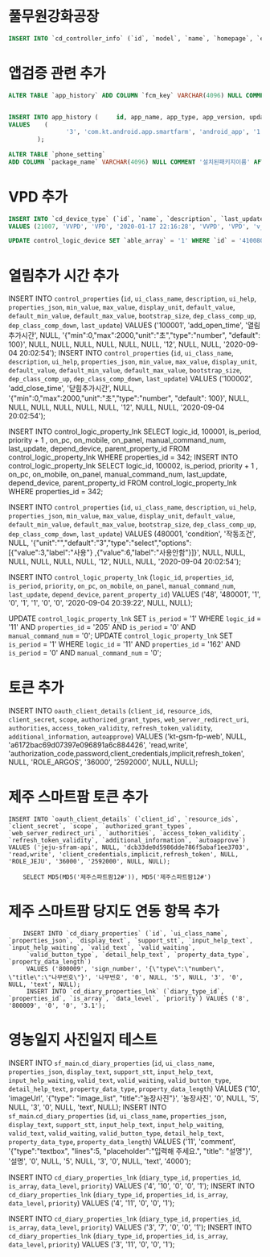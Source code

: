 # 풀무원강화공장
```sql
INSERT INTO `cd_controller_info` (`id`, `model`, `name`, `homepage`, `email`, `phone`, `last_update`, `name_i18n`) VALUES ('51', 'pulmu_bean', '콩나물제어기', NULL, NULL, NULL, '2020-01-17 22:16:24', '__common.controller_info.pulmu_bean');
```


# 앱검증 관련 추가
```sql
ALTER TABLE `app_history` ADD COLUMN `fcm_key` VARCHAR(4096) NULL COMMENT 'GoogleFCMName' AFTER `download_url`; 


INSERT INTO app_history (     id, app_name, app_type, app_version, update_date, download_url, fcm_key)
VALUES    (
                '3', 'com.kt.android.app.smartfarm', 'android_app', '1.1', NOW(), 'https://smartfarm.kt.co.kr/download/com_kt_smartfarm_v4.apk', 'AAAAJPlHnrY:APA91bE31bpYSqAI9diqFw3QAbbDvcPkfIo-Dv8BqPjxDM2pY905q4x4xNTAlrYOMWWBx-2HGBLcYh9oafdflGSlsb0HDrjjhYckewFuMv-cUjH7k-dj0EfiQKX9AlNep3g3LwiXvg70'
        );        
        
ALTER TABLE `phone_setting` 
ADD COLUMN `package_name` VARCHAR(4096) NULL COMMENT '설치된패키지이름' AFTER `privacy_policy_agree_date`; 

```

# VPD 추가
```sql
INSERT INTO `cd_device_type` (`id`, `name`, `description`, `last_update`, `device_type`, `device_type_name`, `device_type_group`, `kind`, `is_physical_device`, `manufacturer`, `model_name`, `model_spec`, `model_version`, `is_master`, `use_house_type`, `default_address1`, `default_address2`, `default_address3`, `dcac`, `min_value`, `max_value`, `description_i18n`, `device_type_name_i18n`, `unit`, `round_number`, `topic_group`, `reset_point`, `accum_m`, `accum_h`, `accum_d`, `value_mod`, `op_time`, `value_type`, `opmode_error`, `value_exchange`, `sensing_timeout`, `control_unit`) 
VALUES (21007, 'VVPD', 'VPD', '2020-01-17 22:16:28', 'VVPD', 'VPD', 'v_vapor_pressure_deficit', 'v_device', '1', 'KT', '1', '1', '1', '0', '19', '-', NULL, NULL, 'DC', '0', '10', '__common.device_type.name.sensor_leaf_temp', '__common.device_type.name.sensor_leaf_temp', 'kPa', '1', NULL, '0', '0', '0', '0', '', '0', '00000000000', '0', '0', '300', 'Ratio'); 
```
```sql
UPDATE control_logic_device SET `able_array` = '1' WHERE `id` = '410080'; 
```

# 열림추가 시간 추가
INSERT INTO `control_properties`
(`id`, `ui_class_name`, `description`, `ui_help`, `properties_json`, `min_value`, `max_value`, `display_unit`, `default_value`, `default_min_value`, `default_max_value`, `bootstrap_size`, `dep_class_comp_up`, `dep_class_comp_down`, `last_update`) 
VALUES ('100001', 'add_open_time', '열림추가시간', NULL, '{\"min\":0,\"max\":2000,\"unit\":\"초\",\"type\":\"number\", \"default\": 100}', NULL, NULL, NULL, NULL, NULL, NULL, '12', NULL, NULL, '2020-09-04 20:02:54'); 
INSERT INTO `control_properties`
(`id`, `ui_class_name`, `description`, `ui_help`, `properties_json`, `min_value`, `max_value`, `display_unit`, `default_value`, `default_min_value`, `default_max_value`, `bootstrap_size`, `dep_class_comp_up`, `dep_class_comp_down`, `last_update`) 
VALUES ('100002', 'add_close_time', '닫힘추가시간', NULL, '{\"min\":0,\"max\":2000,\"unit\":\"초\",\"type\":\"number\", \"default\": 100}', NULL, NULL, NULL, NULL, NULL, NULL, '12', NULL, NULL, '2020-09-04 20:02:54'); 

INSERT INTO control_logic_property_lnk
SELECT
        logic_id, 100001, is_period, priority + 1 , on_pc, on_mobile, on_panel, manual_command_num, last_update, depend_device, parent_property_id
FROM
        control_logic_property_lnk
WHERE properties_id = 342;
INSERT INTO control_logic_property_lnk
SELECT
        logic_id, 100002, is_period, priority + 1 , on_pc, on_mobile, on_panel, manual_command_num, last_update, depend_device, parent_property_id
FROM
        control_logic_property_lnk
WHERE properties_id = 342;


INSERT INTO `control_properties` (`id`, `ui_class_name`, `description`, `ui_help`, `properties_json`, `min_value`, `max_value`, `display_unit`, `default_value`, `default_min_value`, `default_max_value`, `bootstrap_size`, `dep_class_comp_up`, `dep_class_comp_down`, `last_update`)
 VALUES (480001, 'condition', '작동조건', NULL, '{\"unit\":\"\",\"default\":\"3\",\"type\":\"select\",\"options\":[{\"value\":3,\"label\":\"사용\"} ,{\"value\":6,\"label\":\"사용안함\"}]}', NULL, NULL, NULL, NULL, NULL, NULL, '12', NULL, NULL, '2020-09-04 20:02:54'); 

 INSERT INTO `control_logic_property_lnk` (`logic_id`, `properties_id`, `is_period`, `priority`, `on_pc`, `on_mobile`, `on_panel`, `manual_command_num`, `last_update`, `depend_device`, `parent_property_id`) 
 VALUES ('48', '480001', '1', '0', '1', '1', '0', '0', '2020-09-04 20:39:22', NULL, NULL); 

UPDATE `control_logic_property_lnk` SET `is_period` = '1' WHERE `logic_id` = '11' AND `properties_id` = '205' AND `is_period` = '0' AND `manual_command_num` = '0'; 
UPDATE `control_logic_property_lnk` SET `is_period` = '1' WHERE `logic_id` = '11' AND `properties_id` = '162' AND `is_period` = '0' AND `manual_command_num` = '0'; 


# 토큰 추가
INSERT INTO `oauth_client_details` (`client_id`, `resource_ids`, `client_secret`, `scope`, `authorized_grant_types`, `web_server_redirect_uri`, `authorities`, `access_token_validity`, `refresh_token_validity`, `additional_information`, `autoapprove`) 
VALUES ('kt-gsm-fp-web', NULL, 'a6172bac69d07397e096891a6c884426', 'read,write', 'authorization_code,password,client_credentials,implicit,refresh_token', NULL, 'ROLE_ARGOS', '36000', '2592000', NULL, NULL);  
 
 
# 제주 스마트팜 토큰 추가
	INSERT INTO `oauth_client_details` (`client_id`, `resource_ids`, `client_secret`, `scope`, `authorized_grant_types`, `web_server_redirect_uri`, `authorities`, `access_token_validity`, `refresh_token_validity`, `additional_information`, `autoapprove`) 
	VALUES ('jeju-sfram-api', NULL, 'dcb33de0d5986dde786f5abaf1ee3703', 'read,write', 'client_credentials,implicit,refresh_token', NULL, 'ROLE_JEJU', '36000', '2592000', NULL, NULL); 
			
		SELECT MD5(MD5('제주스파트팜12#')), MD5('제주스파트팜12#')
# 제주 스마트팜 당지도 연동 항목 추가
		INSERT INTO `cd_diary_properties` (`id`, `ui_class_name`, `properties_json`, `display_text`, `support_stt`, `input_help_text`, `input_help_waiting`, `valid_text`, `valid_waiting`,
		 `valid_button_type`, `detail_help_text`, `property_data_type`, `property_data_length`) 
		 VALUES ('800009', 'sign_number', '{\"type\":\"number\", \"title\":\"나무번호\"}', '나무번호', '0', NULL, '5', NULL, '3', '0', NULL, 'text', NULL); 
		 INSERT INTO `cd_diary_properties_lnk` (`diary_type_id`, `properties_id`, `is_array`, `data_level`, `priority`) VALUES ('8', '800009', '0', '0', '3.1');
		 
# 영농일지 사진일지 테스트

 INSERT INTO `sf_main`.`cd_diary_properties` (`id`, `ui_class_name`, `properties_json`, `display_text`, `support_stt`, `input_help_text`, `input_help_waiting`, `valid_text`, `valid_waiting`, `valid_button_type`, `detail_help_text`, `property_data_type`, `property_data_length`) 
VALUES ('10', 'imageUrl', '{\"type\": \"image_list\", \"title\":\"농장사진\"}', '농장사진', '0', NULL, '5', NULL, '3', '0', NULL, 'text', NULL); 
INSERT INTO `sf_main`.`cd_diary_properties` (`id`, `ui_class_name`, `properties_json`, `display_text`, `support_stt`, `input_help_text`, `input_help_waiting`, `valid_text`, `valid_waiting`, `valid_button_type`, `detail_help_text`, `property_data_type`, `property_data_length`)
 VALUES ('11', 'comment', '{\"type\":\"textbox\", \"lines\":5, \"placeholder\":\"입력해 주세요.\", \"title\": \"설명\"}', '설명', '0', NULL, '5', NULL, '3', '0', NULL, 'text', '4000'); 
 
  INSERT INTO `cd_diary_properties_lnk` (`diary_type_id`, `properties_id`, `is_array`, `data_level`, `priority`) VALUES ('4', '10', '0', '0', '1'); 
  INSERT INTO `cd_diary_properties_lnk` (`diary_type_id`, `properties_id`, `is_array`, `data_level`, `priority`) VALUES ('4', '11', '0', '0', '1'); 
  
  INSERT INTO `cd_diary_properties_lnk` (`diary_type_id`, `properties_id`, `is_array`, `data_level`, `priority`) VALUES ('3', '7', '0', '0', '1'); 
  INSERT INTO `cd_diary_properties_lnk` (`diary_type_id`, `properties_id`, `is_array`, `data_level`, `priority`) VALUES ('3', '11', '0', '0', '1'); 		   